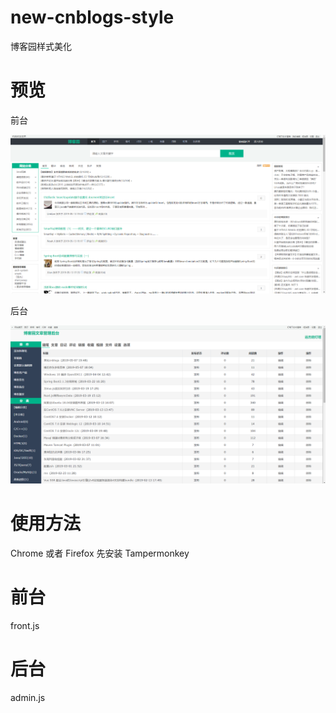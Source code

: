 # new-cnblogs-style
博客园样式美化

# 预览

前台 

![](screenshorts/cnblogs_front.png)

后台

![](screenshorts/cnblogs_admin.png)

# 使用方法

Chrome 或者 Firefox 先安装 Tampermonkey

# 前台
front.js

# 后台
admin.js
